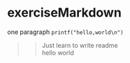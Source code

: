 # exerciseMarkdown  
one paragraph `printf("hello,world\n")`  
>> Just learn to write readme  
  hello world
